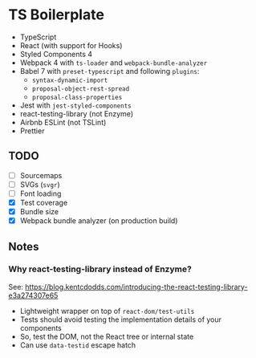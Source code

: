 # TS Boilerplate

- TypeScript
- React (with support for Hooks)
- Styled Components 4
- Webpack 4 with `ts-loader` and `webpack-bundle-analyzer`
- Babel 7 with `preset-typescript` and following `plugins`:
  - `syntax-dynamic-import`
  - `proposal-object-rest-spread`
  - `proposal-class-properties`
- Jest with `jest-styled-components`
- react-testing-library (not Enzyme)
- Airbnb ESLint (not TSLint)
- Prettier

## TODO

- [ ] Sourcemaps
- [ ] SVGs (`svgr`)
- [ ] Font loading
- [x] Test coverage
- [x] Bundle size
- [x] Webpack bundle analyzer (on production build)

## Notes

### Why react-testing-library instead of Enzyme?

See: https://blog.kentcdodds.com/introducing-the-react-testing-library-e3a274307e65

- Lightweight wrapper on top of `react-dom/test-utils`
- Tests should avoid testing the implementation details of your components
- So, test the DOM, not the React tree or internal state
- Can use `data-testid` escape hatch
